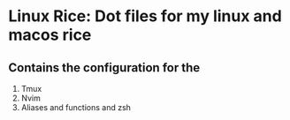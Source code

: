 # Linux Rice: Dot files for my linux and macos rice

## Contains the configuration for the 

1. Tmux
2. Nvim
3. Aliases and functions and zsh
